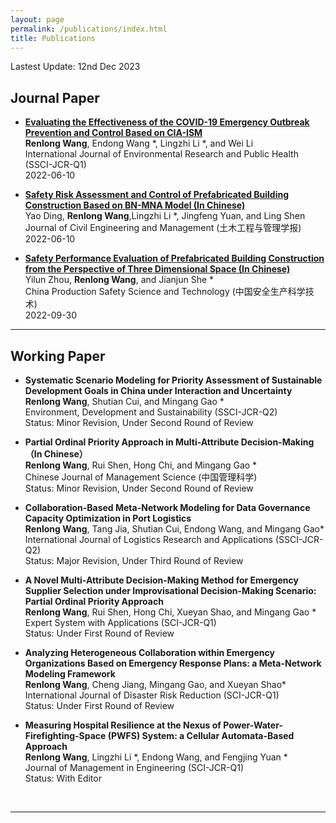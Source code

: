 ```yaml
---
layout: page
permalink: /publications/index.html
title: Publications
---
```


Lastest Update: 12nd Dec 2023&nbsp;

## Journal Paper

- **[Evaluating the Effectiveness of the COVID-19 Emergency Outbreak Prevention and Control Based on CIA-ISM](https://doi.org/10.3390/ijerph19127146)**<br> 
**Renlong Wang**, Endong Wang *, Lingzhi Li *, and Wei Li <br> International Journal of Environmental Research and Public Health (SSCI-JCR-Q1) <br> 2022-06-10

- **[Safety Risk Assessment and Control of Prefabricated Building Construction Based on BN-MNA Model (In Chinese)](https://doi.org/10.13579/j.cnki.2095-0985.2022.20211019)** <br>Yao Ding, **Renlong Wang**,Lingzhi Li *, Jingfeng Yuan, and Ling Shen <br> Journal of Civil Engineering and Management (土木工程与管理学报) <br> 2022-06-10

- **[Safety Performance Evaluation of Prefabricated Building Construction from the Perspective of Three Dimensional Space (In Chinese)](https://doi.org/10.11731/j.issn.1673-193x.2022.09.030)** <br> Yilun Zhou, **Renlong Wang**, and Jianjun She * <br> China Production Safety Science and Technology (中国安全生产科学技术) <br> 2022-09-30
---
## Working Paper

- **Systematic Scenario Modeling for Priority Assessment of Sustainable Development Goals in China under Interaction and Uncertainty**<br>**Renlong Wang**, Shutian Cui, and Mingang Gao *<br>Environment, Development and Sustainability (SSCI-JCR-Q2) <br>Status: Minor Revision, Under Second Round of Review

- **Partial Ordinal Priority Approach in Multi-Attribute Decision-Making （In Chinese）** <br>**Renlong Wang**, Rui Shen, Hong Chi, and Mingang Gao *<br>Chinese Journal of Management Science (中国管理科学) <br>Status: Minor Revision, Under Second Round of Review

- **Collaboration-Based Meta-Network Modeling for Data Governance Capacity Optimization in Port Logistics** <br>**Renlong Wang**, Tang Jia, Shutian Cui, Endong Wang, and Mingang Gao*<br> International Journal of Logistics Research and Applications (SSCI-JCR-Q2) <br>Status: Major Revision, Under Third Round of Review

- **A Novel Multi-Attribute Decision-Making Method for Emergency Supplier Selection under Improvisational Decision-Making Scenario: Partial Ordinal Priority Approach** <br>**Renlong Wang**, Rui Shen, Hong Chi, Xueyan Shao, and Mingang Gao *<br>Expert System with Applications (SCI-JCR-Q1) <br>Status: Under First Round of Review

- **Analyzing Heterogeneous Collaboration within Emergency Organizations Based on Emergency Response Plans: a Meta-Network Modeling Framework** <br>**Renlong Wang**, Cheng Jiang, Mingang Gao, and Xueyan Shao*<br> International Journal of Disaster Risk Reduction (SCI-JCR-Q1) <br>Status: Under First Round of Review

- **Measuring Hospital Resilience at the Nexus of Power-Water-Firefighting-Space (PWFS) System: a Cellular Automata-Based Approach** <br>**Renlong Wang**, Lingzhi Li *, Endong Wang, and Fengjing Yuan *<br>Journal of Management in Engineering (SCI-JCR-Q1) <br>Status: With Editor

  <br>

---
